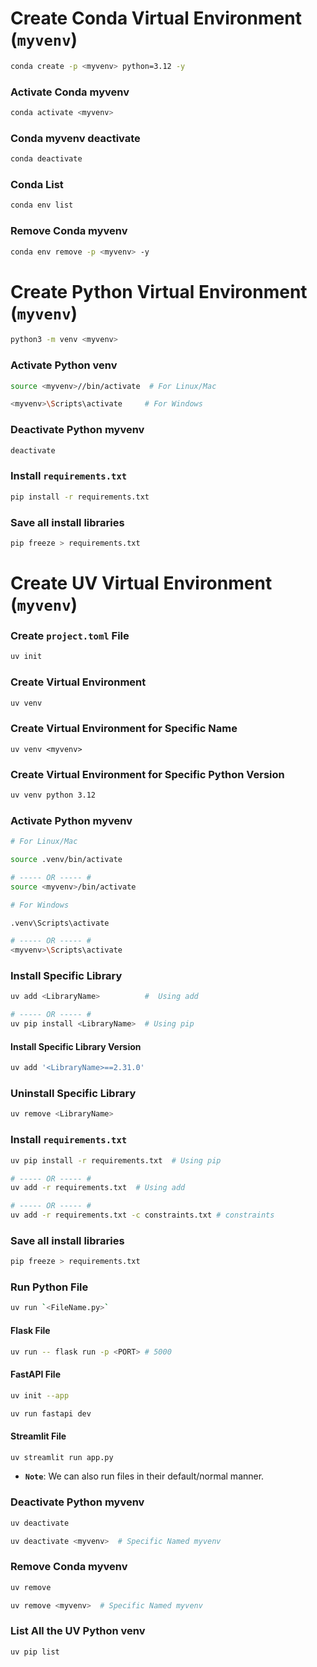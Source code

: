 # Create Conda Virtual Environment (`myvenv`)

```bash
conda create -p <myvenv> python=3.12 -y
```

### Activate Conda myvenv
```bash
conda activate <myvenv>
```

### Conda myvenv deactivate
```bash
conda deactivate
```

### Conda List
```bash
conda env list
```

### Remove Conda myvenv

```bash
conda env remove -p <myvenv> -y
```

# Create Python Virtual Environment (`myvenv`)

```bash
python3 -m venv <myvenv>
```

### Activate Python venv

```bash
source <myvenv>//bin/activate  # For Linux/Mac
```

```bash
<myvenv>\Scripts\activate     # For Windows
```

### Deactivate Python myvenv
```bash
deactivate
``` 

### Install `requirements.txt`

```bash
pip install -r requirements.txt
```

### Save all install libraries

```bash
pip freeze > requirements.txt
```

# Create UV Virtual Environment (`myvenv`)

### Create `project.toml` File
```bash
uv init
```

### Create Virtual Environment
```bash
uv venv
```

### Create Virtual Environment for Specific Name 
```bsh
uv venv <myvenv>
```

### Create Virtual Environment for Specific Python Version
```bash
uv venv python 3.12
```

### Activate Python myvenv
```bash
# For Linux/Mac

source .venv/bin/activate

# ----- OR ----- #
source <myvenv>/bin/activate
```

```bash
# For Windows

.venv\Scripts\activate

# ----- OR ----- #
<myvenv>\Scripts\activate
```

### Install Specific Library
```bash
uv add <LibraryName>          #  Using add

# ----- OR ----- #
uv pip install <LibraryName>  # Using pip
```

#### Install Specific Library Version
```bash
uv add '<LibraryName>==2.31.0'
```

### Uninstall Specific Library
```bash
uv remove <LibraryName>
```

### Install `requirements.txt`

```bash
uv pip install -r requirements.txt  # Using pip

# ----- OR ----- #
uv add -r requirements.txt  # Using add

# ----- OR ----- #
uv add -r requirements.txt -c constraints.txt # constraints
```

### Save all install libraries

```bash
pip freeze > requirements.txt
```

### Run Python File
```bash
uv run `<FileName.py>`
```

#### Flask File
```bash
uv run -- flask run -p <PORT> # 5000
```

#### FastAPI File
```bash
uv init --app
```

```bash
uv run fastapi dev
```

#### Streamlit File
```bash
uv streamlit run app.py
```

- **`Note`**: We can also run files in their default/normal manner.

### Deactivate Python myvenv
```bash
uv deactivate

uv deactivate <myvenv>  # Specific Named myvenv
``` 

### Remove Conda myvenv

```bash
uv remove

uv remove <myvenv>  # Specific Named myvenv
```

### List All the UV Python venv
```bash
uv pip list
```
